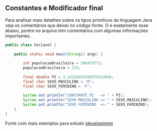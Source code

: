 ## Constantes e Modificador final

Para analisar mais detalhes sobre os tipos primitivos da linguagem Java veja os comentários que deixei no código-fonte. O é exatamente esse abaixo, porém no arquivo tem comentários com algumas informações importantes.

```java
public class Variavel {
	
	public static void main(String[] args) {
	
		int populacaoBrasileira = 206429773;
		populacaoBrasileira = 123;
		
		final double PI = 3.14159265358979323846;
		final char SEXO_MASCULINO = 'M';
		final char SEXO_FEMININO = 'F';
		
		System.out.println("CONSTANTE PI   => " + PI);
		System.out.println("SEXO MASCULINO => " + SEXO_MASCULINO);
		System.out.println("SEXO FEMININO  => " + SEXO_FEMININO);
	}
}
```

Fonte com mais exemplos para estudo [idevelopment](http://idevelopment.info/)